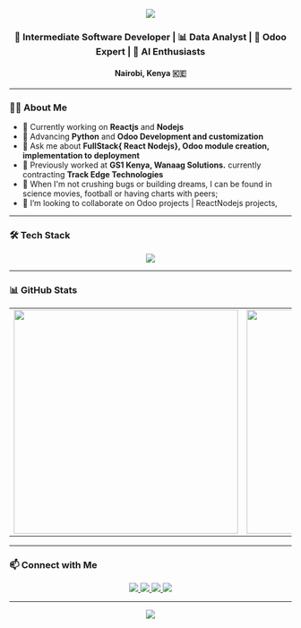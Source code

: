 <p align="center">
  <img src="https://capsule-render.vercel.app/api?type=waving&color=0d1117&height=200&section=header&text=Martin%20Githae%20Maina&fontSize=40&fontColor=ffffff&animation=fadeIn" />
</p>

<h3 align="center">🚀 Intermediate Software Developer | 📊 Data Analyst | 🧩 Odoo Expert | 🧩 AI Enthusiasts</h3>
<h4 align="center">Nairobi, Kenya 🇰🇪</h4>

---

### 👨‍💻 About Me

- 🔭 Currently working on **Reactjs** and **Nodejs**
- 🌱 Advancing **Python** and **Odoo Development and customization**
- 💬 Ask me about **FullStack{ React Nodejs},  Odoo module creation, implementation to deployment**
- 🏢 Previously worked at **GS1 Kenya, Wanaag Solutions.** currently contracting **Track Edge Technologies**
- 💬 When I'm not crushing bugs or building dreams, I can be found in science movies, football or having charts with peers;
- 👯 I’m looking to collaborate on Odoo projects | ReactNodejs projects,
  

---

### 🛠 Tech Stack

<p align="center">
  <img src="https://skillicons.dev/icons?i=python,js,html,css,postgres,fastapi,django,react,odoo" />
</p>

---

### 📊 GitHub Stats

<div align="center">
  <table>
    <tr>
      <td>
        <img src="https://github-readme-stats.vercel.app/api?username=martinbilson&show_icons=true&theme=tokyonight&border_radius=10&hide_border=false" width="400"/>
      </td>
      <td>
        <img src="https://github-readme-streak-stats.herokuapp.com/?user=martinbilson&theme=tokyonight&border_radius=10&hide_border=false" width="400"/>
      </td>
    </tr>
  </table>
</div>




---

### 📫 Connect with Me

<p align="center">
  <a href="mailto:martin.maina.sc@gmail.com">
    <img src="https://img.shields.io/badge/Email-D14836?style=for-the-badge&logo=gmail&logoColor=white"/>
  </a>
  <a href="https://github.com/martinbilson">
    <img src="https://img.shields.io/badge/GitHub-171515?style=for-the-badge&logo=github&logoColor=white"/>
  </a>
  <a href="https://www.linkedin.com/in/martin-githae-11781b20a/">
    <img src="https://img.shields.io/badge/LinkedIn-0A66C2?style=for-the-badge&logo=linkedin&logoColor=white"/>
  </a>
  <a href="https://x.com/MartinBilson?t=Q8paa_dGWVkX8Stn1Sl5lQ&s=08">
    <img src="https://img.shields.io/badge/Twitter-1DA1F2?style=for-the-badge&logo=twitter&logoColor=white"/>
  </a>
</p>

---

<p align="center">
  <img src="https://capsule-render.vercel.app/api?type=waving&color=0d1117&height=100&section=footer"/>
</p>
